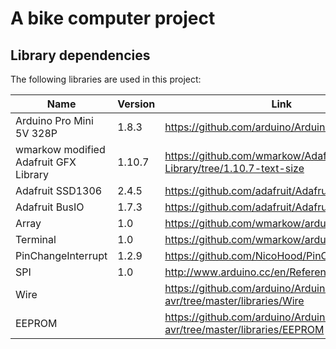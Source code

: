 # A bike computer project


## Library dependencies

The following libraries are used in this project:

| Name | Version | Link |
| ---- | ---- | ----|
|Arduino Pro Mini 5V 328P|1.8.3|https://github.com/arduino/ArduinoCore-avr/|
|wmarkow modified Adafruit GFX Library|1.10.7|https://github.com/wmarkow/Adafruit-GFX-Library/tree/1.10.7-text-size|
|Adafruit SSD1306|2.4.5|https://github.com/adafruit/Adafruit_SSD1306|
|Adafruit BusIO|1.7.3|https://github.com/adafruit/Adafruit_BusIO|
|Array|1.0|https://github.com/wmarkow/arduino-array|
|Terminal|1.0|https://github.com/wmarkow/arduino-terminal|
|PinChangeInterrupt|1.2.9|https://github.com/NicoHood/PinChangeInterrupt|
|SPI|1.0|http://www.arduino.cc/en/Reference/SPI|
|Wire||https://github.com/arduino/ArduinoCore-avr/tree/master/libraries/Wire|
|EEPROM||https://github.com/arduino/ArduinoCore-avr/tree/master/libraries/EEPROM|


